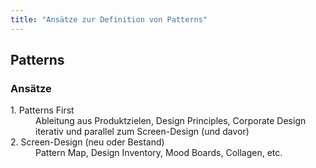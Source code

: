 ```yaml
---
title: "Ansätze zur Definition von Patterns"
---
```

## Patterns

### Ansätze

<dl>
    <dt>1. Patterns First</dt>
    <dd>Ableitung aus Produktzielen, Design Principles, Corporate Design<br>
    iterativ und parallel zum Screen-Design (und davor)</dd>
    <dt>2. Screen-Design (neu oder Bestand)</dt>
    <dd>Pattern Map, Design Inventory, Mood Boards, Collagen, etc.</dd>
</dl>
